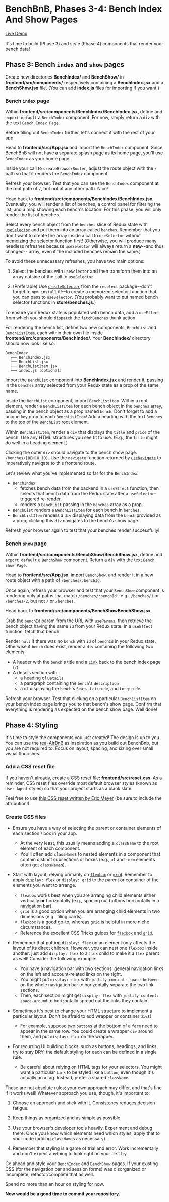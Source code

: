 # BenchBnB, Phases 3-4: Bench Index And Show Pages

[Live Demo]

It's time to build (Phase 3) and style (Phase 4) components that render your
bench data!

[Live Demo]: https://aa-bench-bnb.herokuapp.com/

## Phase 3: Bench `index` and `show` pages

Create new directories __BenchIndex/__ and __BenchShow/__ in
__frontend/src/components/__ respectively containing a __BenchIndex.jsx__ and a
__BenchShow.jsx__ file. (You can add __index.js__ files for importing if you
want.)

### Bench `index` page

Within __frontend/src/components/BenchIndex/BenchIndex.jsx__, define and `export
default` a `BenchIndex` component. For now, simply return a `div` with the
text `Bench Index Page`.

Before filling out `BenchIndex` further, let's connect it with the rest of your
app.

Head to __frontend/src/App.jsx__ and import the `BenchIndex`
component. Since BenchBnB will not have a separate splash page as its home page,
you'll use `BenchIndex` as your home page.

Inside your call to `createBrowserRouter`, adjust the route object with the `/`
path so that it renders the `BenchIndex` component.

Refresh your browser. Test that you can see the `BenchIndex` component at
the root path of `/`, but not at any other path. Nice!

Head back to __frontend/src/components/BenchIndex/BenchIndex.jsx__. Eventually,
you will render a list of benches, a control panel for filtering the list, and a
map showing each bench's location. For this phase, you will only render the list
of benches.

Select every bench object from the `benches` slice of Redux state with
[`useSelector`] and put them into an array called `benches`. Remember that you
don't want to create the array inside a call to `useSelector` without
[memoizing] the selector function first! (Otherwise, you will produce many
needless refreshes because `useSelector` will always return a **new**--and thus
changed-- array, even if the included benches remain the same.)

To avoid these unnecessary refreshes, you have two main options:

1. Select the benches with `useSelector` and then transform them into an array
   outside of the call to `useSelector`.

2. (Preferable) Use [`createSelector`] from the `reselect` package--don't forget
   to `npm install` it!--to create a memoized selector function that you can
   pass to `useSelector`. (You probably want to put named bench selector
   functions in __store/benches.js__.)

To ensure your Redux state is populated with bench data, add a `useEffect` from
which you should `dispatch` the `fetchBenches` thunk action.

For rendering the bench list, define two new components, `BenchList` and
`BenchListItem`, each within their own file inside
__frontend/src/components/BenchIndex/__. Your __BenchIndex/__ directory
should now look like so:

```text
BenchIndex
  ├── BenchIndex.jsx
  ├── BenchList.jsx
  ├── BenchListItem.jsx
  └── index.js (optional)
```

Import the `BenchList` component into __BenchIndex.jsx__ and render it,
passing in the `benches` array selected from your Redux state as a prop of the
same name.

Inside the `BenchList` component, import `BenchListItem`. Within a root element,
render a `BenchListItem` for each bench object in the `benches` array, passing
in the bench object as a prop named `bench`. Don't forget to add a unique `key`
prop to each `BenchListItem`! Add a heading with the text `Benches` to the top
of the `BenchList` root element.

Within `BenchListItem`, render a `div` that displays the `title` and `price` of
the bench. Use any HTML structures you see fit to use. (E.g., the `title` might
do well in a heading element.)

Clicking the outer `div` should navigate to the bench show page:
`/benches/[BENCH_ID]`. Use the `navigate` function returned by [`useNavigate`]
to imperatively navigate to this frontend route.

Let's review what you've implemented so far for the `BenchIndex`:

- `BenchIndex`:
  - fetches bench data from the backend in a `useEffect` function, then selects
    that bench data from the Redux state after a `useSelector`-triggered
    re-render.
  - renders a `BenchList` passing in the `benches` array as a prop.
- `BenchList` renders a `BenchListItem` for each bench in `benches`.
- `BenchListItem` renders a `div` displaying data from the `bench` provided as a
  prop; clicking this `div` navigates to the bench's show page.

Refresh your browser again to test that your benches render successfully!

### Bench `show` page

Within __frontend/src/components/BenchShow/BenchShow.jsx__, define and `export
default` a `BenchShow` component. Return a `div` with the text `Bench Show
Page`.

Head to __frontend/src/App.jsx__, import `BenchShow`, and render
it in a new route object with a path of `/benches/:benchId`.

Once again, refresh your browser and test that your `BenchShow` component is
rendering only at paths that match `/benches/:benchId`--e.g., `/benches/1` or
`/benches/2`, but not `/` or `/benches`.

Head back to __frontend/src/components/BenchShowBenchShow.jsx__.

Grab the `benchId` param from the URL with [`useParams`], then retrieve the
bench object having the same `id` from your Redux state. In a `useEffect`
function, fetch that bench.

Render `null` if there was no `bench` with `id` of `benchId` in your Redux
state. Otherwise if `bench` does exist, render a `div` containing the following
two elements:

- A header with the `bench`'s title and a [`Link`] back to the bench index page
  (`/`)
- A details section with
  - a heading of `Details`
  - a paragraph containing the `bench`'s `description`
  - a `ul` displaying the `bench`'s `Seats`, `Latitude`, and `Longitude`.

Refresh your browser. Test that clicking on a particular `BenchListItem` on your
bench index page brings you to that bench's show page. Confirm that everything
is rendering as expected on the bench show page. Well done!

## Phase 4: Styling

It's time to style the components you just created! The design is up to you. You
can use the [real AirBnB][airbnb-sf] as inspiration as you build out BenchBnb,
but you are not required to. Focus on layout, spacing, and sizing over small
visual flourishes.

### Add a CSS reset file

If you haven't already, create a CSS reset file: __frontend/src/reset.css__. As
a reminder, CSS reset files override most default browser styles (known as `User
Agent` styles) so that your project starts as a blank slate.

Feel free to use [this CSS reset written by Eric Meyer][css-reset] (be sure to
include the attribution!).

### Create CSS files

- Ensure you have a way of selecting the parent or container elements of each
  section / box in your app.
  - At the very least, this usually means adding a `className` to the root
    element of each component.
  - You'll often add `className`s to nested elements in a component that contain
    distinct subsections or boxes (e.g., `ul` and `form` elements often get
    `className`s).

- Start with layout, relying primarily on [`flexbox`] or [`grid`]. Remember to
  apply `display: flex` or `display: grid` to the parent or container of the
  elements you want to arrange.  
  - `flexbox` works best when you are arranging child elements either vertically
    **or** horizontally (e.g., spacing out buttons horizontally in a navigation
    bar).
  - `grid` is a good option when you are arranging child elements in two
    dimensions (e.g., tiling cards).
  - `flexbox` is a good go-to, whereas `grid` is helpful in more niche
    circumstances.
  - Reference the excellent CSS Tricks guides for [`flexbox`][flex-guide] and
    [`grid`][grid-guide].

- Remember that putting `display: flex` on an element only affects the layout of
  its direct children. However, you can nest one `flexbox` inside another: just
  add `display: flex` to a `flex` child to make it a `flex` parent as well!
  Consider the following example:
  - You have a navigation bar with two sections: general navigation links on the
    left and account-related links on the right.
  - You might put `display: flex` with `justify-content: space-between` on the
    whole navigation bar to horizontally separate the two link sections.
  - Then, each section might get `display: flex` with `justify-content:
    space-around` to horizontally spread out the links they contain.

- Sometimes it's best to change your HTML structure to implement a particular
  layout. Don't be afraid to add wrapper or container `div`s!
  - For example, suppose two `button`s at the bottom of a `form` need to appear
    in the same row. You could create a wrapper `div` around them, and put
    `display: flex` on the wrapper.

- For recurring UI building blocks, such as buttons, headings, and links, try to
  stay DRY; the default styling for each can be defined in a single rule.
  - Be careful about relying on HTML tags for your selectors. You might want a
    particular `Link` to be styled like a `button`, even though it's actually an
    `a` tag. Instead, prefer a shared `className`.

These are not absolute rules; your own approach may differ, and that's fine if
it works well! Whatever approach you use, though, it's important to:

1. Choose an approach and stick with it. Consistency reduces decision fatigue.

2. Keep things as organized and as simple as possible.

3. Use your browser's developer tools heavily. Experiment and debug there. Once
   you know which elements need which styles, apply that to your code (adding
   `className`s as necessary).

4. Remember that styling is a game of trial and error. Work incrementally and
   don't expect anything to look right on your first try.

Go ahead and style your `BenchIndex` and `BenchShow` pages. If your existing
CSS (for the navigation bar and session forms) was disorganized or incomplete,
refactor/complete that as well.

Spend no more than an hour on styling for now.

**Now would be a good time to commit your repository.**

[`useSelector`]: https://react-redux.js.org/api/hooks#useselector
[memoizing]: https://redux.js.org/usage/deriving-data-selectors#optimizing-selectors-with-memoization
[`createSelector`]: https://redux.js.org/usage/deriving-data-selectors#writing-memoized-selectors-with-reselect
[`useNavigate`]: https://reactrouter.com/en/main/hooks/use-navigate
[airbnb-sf]: https://www.airbnb.com/s/San-Francisco--CA/homes
[css-reset]: https://meyerweb.com/eric/tools/css/reset/
[`flexbox`]: https://developer.mozilla.org/en-US/docs/Web/CSS/CSS_Flexible_Box_Layout
[`grid`]: https://developer.mozilla.org/en-US/docs/Web/CSS/CSS_Grid_Layout
[flex-guide]: https://css-tricks.com/snippets/css/a-guide-to-flexbox/
[grid-guide]: https://css-tricks.com/snippets/css/complete-guide-grid/
[`useParams`]: https://reactrouter.com/en/main/hooks/use-params
[`Link`]: https://reactrouter.com/en/main/components/link
